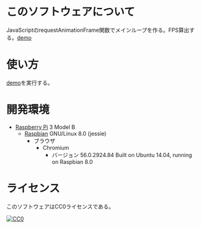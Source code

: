 ﻿# このソフトウェアについて

JavaScriptのrequestAnimationFrame関数でメインループを作る。FPS算出する。[demo](https://ytyaru.github.io/JS.requestAnimationFrame.20180806072000/src/0/index.html)

# 使い方

[demo](https://ytyaru.github.io/JS.requestAnimationFrame.20180806072000/src/0/index.html)を実行する。

# 開発環境

* [Raspberry Pi](https://ja.wikipedia.org/wiki/Raspberry_Pi) 3 Model B
    * [Raspbian](https://www.raspberrypi.org/downloads/raspbian/) GNU/Linux 8.0 (jessie)
        * ブラウザ
            * Chromium
                * バージョン 56.0.2924.84 Built on Ubuntu 14.04, running on Raspbian 8.0

# ライセンス

このソフトウェアはCC0ライセンスである。

[![CC0](http://i.creativecommons.org/p/zero/1.0/88x31.png "CC0")](http://creativecommons.org/publicdomain/zero/1.0/deed.ja)

